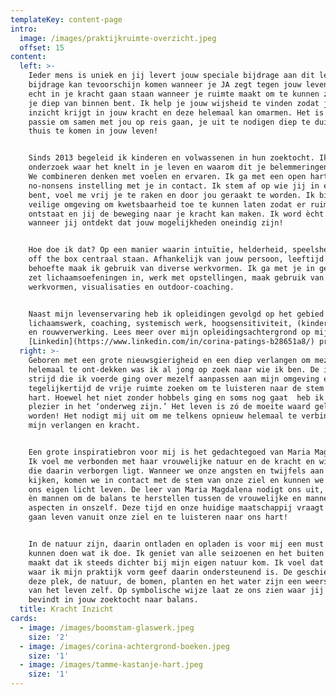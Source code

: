 ```yaml
---
templateKey: content-page
intro:
  image: /images/praktijkruimte-overzicht.jpeg
  offset: 15
content:
  left: >-
    Ieder mens is uniek en jij levert jouw speciale bijdrage aan dit leven! Die
    bijdrage kan tevoorschijn komen wanneer je JA zegt tegen jouw leven. Je kunt
    echt in je kracht gaan staan wanneer je ruimte maakt om te kunnen zijn wie
    je diep van binnen bent. Ik help je jouw wijsheid te vinden zodat jij
    inzicht krijgt in jouw kracht en deze helemaal kan omarmen. Het is mijn
    passie om samen met jou op reis gaan, je uit te nodigen diep te duiken en
    thuis te komen in jouw leven!


    Sinds 2013 begeleid ik kinderen en volwassenen in hun zoektocht. Ik
    onderzoek waar het knelt in je leven en waarom dit je belemmeringen geeft.
    We combineren denken met voelen en ervaren. Ik ga met een open hart en een
    no-nonsens instelling met je in contact. Ik stem af op wie jij in essentie
    bent, voel me vrij je te raken en door jou geraakt te worden. Ik bied je een
    veilige omgeving om kwetsbaarheid toe te kunnen laten zodat er ruimte
    ontstaat en jij de beweging naar je kracht kan maken. Ik word ècht gelukkig
    wanneer jij ontdekt dat jouw mogelijkheden oneindig zijn!


    Hoe doe ik dat? Op een manier waarin intuïtie, helderheid, speelsheid en out
    off the box centraal staan. Afhankelijk van jouw persoon, leeftijd en
    behoefte maak ik gebruik van diverse werkvormen. Ik ga met je in gesprek,
    zet lichaamsoefeningen in, werk met opstellingen, maak gebruik van creatieve
    werkvormen, visualisaties en outdoor-coaching.


    Naast mijn levenservaring heb ik opleidingen gevolgd op het gebied van
    lichaamswerk, coaching, systemisch werk, hoogsensitiviteit, (kinder)coaching
    en rouwverwerking. Lees meer over mijn opleidingsachtergrond op mijn
    [Linkedin](https://www.linkedin.com/in/corina-patings-b28651a8/) profiel.
  right: >-
    Geboren met een grote nieuwsgierigheid en een diep verlangen om mezelf
    helemaal te ont-dekken was ik al jong op zoek naar wie ik ben. De innerlijke
    strijd die ik voerde ging over mezelf aanpassen aan mijn omgeving en
    tegelijkertijd de vrije ruimte zoeken om te luisteren naar de stem van mijn
    hart. Hoewel het niet zonder hobbels ging en soms nog gaat  heb ik heel veel
    plezier in het ‘onderweg zijn.’ Het leven is zó de moeite waard geleefd te
    worden! Het nodigt mij uit om me telkens opnieuw helemaal te verbinden met
    mijn verlangen en kracht. 


    Een grote inspiratiebron voor mij is het gedachtegoed van Maria Magdalena.
    Ik voel me verbonden met haar vrouwelijke natuur en de kracht en wijsheid
    die daarin verborgen ligt. Wanneer we onze angsten en twijfels aan durven
    kijken, komen we in contact met de stem van onze ziel en kunnen we vanuit
    ons eigen licht leven. De leer van Maria Magdalena nodigt ons uit, vrouwen
    èn mannen om de balans te herstellen tussen de vrouwelijke en mannelijke
    aspecten in onszelf. Deze tijd en onze huidige maatschappij vraagt om NU te
    gaan leven vanuit onze ziel en te luisteren naar ons hart! 


    In de natuur zijn, daarin ontladen en opladen is voor mij een must om te
    kunnen doen wat ik doe. Ik geniet van alle seizoenen en het buiten wonen
    maakt dat ik steeds dichter bij mijn eigen natuur kom. Ik voel dat de plek
    waar ik mijn praktijk vorm geef daarin ondersteunend is. De geschiedenis van
    deze plek, de natuur, de bomen, planten en het water zijn een weerspiegeling
    van het leven zelf. Op symbolische wijze laat ze ons zien waar jij je
    bevindt in jouw zoektocht naar balans.
  title: Kracht Inzicht
cards:
  - image: /images/boomstam-glaswerk.jpeg
    size: '2'
  - image: /images/corina-achtergrond-boeken.jpeg
    size: '1'
  - image: /images/tamme-kastanje-hart.jpeg
    size: '1'
---
```


